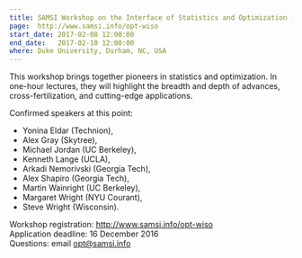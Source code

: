 ```yaml
---
title: SAMSI Workshop on the Interface of Statistics and Optimization (WISO)
page:  http://www.samsi.info/opt-wiso
start_date: 2017-02-08 12:00:00
end_date:   2017-02-10 12:00:00
where: Duke University, Durham, NC, USA
---
```



This workshop brings together pioneers in statistics and optimization. In one-hour lectures, they will highlight the breadth and depth of advances, cross-fertilization, and cutting-edge applications.

Confirmed speakers at this point:  
* Yonina Eldar (Technion),  
* Alex Gray (Skytree),  
* Michael Jordan (UC Berkeley),  
* Kenneth Lange (UCLA),   
* Arkadi Nemorivski (Georgia Tech),  
* Alex Shapiro (Georgia Tech),   
* Martin Wainright (UC Berkeley),   
* Margaret Wright (NYU Courant),   
* Steve Wright (Wisconsin).

Workshop registration: <http://www.samsi.info/opt-wiso>  
Application deadline: 16 December 2016  
Questions: email <opt@samsi.info>  



